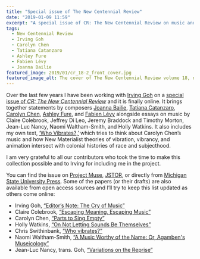 ```yaml
---
title: "Special issue of The New Centennial Review"
date: "2019-01-09 11:59"
excerpt: "A special issue of CR: The New Centennial Review on music and critical theory co-edited with philosopher Irving Goh."
tags:
  - New Centennial Review
  - Irving Goh
  - Carolyn Chen
  - Tatiana Catanzaro
  - Ashley Fure
  - Fabien Lévy
  - Joanna Bailie
featured_image: 2019/01/cr_18-2_front_cover.jpg
featured_image_alt: The cover of The New Centennial Review volume 18, number 2
---
```


Over the last few years I have been working with [Irving Goh][goh] on a [special issue of _CR: The New Centennial Review_][issue] and it is finally online. It brings together statements by composers [Joanna Bailie][bai], [Tatiana Catanzaro][cat], [Carolyn Chen][chen], [Ashley Fure][fure], and [Fabien Lévy][levy] alongside essays on music by Claire Colebrook, Jeffrey Di Leo, Jeremy Braddock and Timothy Morton, Jean-Luc Nancy, Naomi Waltham-Smith, and Holly Watkins. It also includes my own text, [‘Who Vibrates?,’][wv] which tries to think about Carolyn Chen’s music and how New Materialist theories of vibration, vibrancy, and animation intersect with colonial histories of race and subjecthood.

I am very grateful to all our contributors who took the time to make this collection possible and to Irving for including me in the project.

You can find the issue on [Project Muse][issue], [JSTOR][jstor], or directly from [Michigan State University Press][msup]. Some of the papers (or their drafts) are also available from open access sources and I’ll try to keep this list updated as others come online:

- Irving Goh, [“Editor’s Note: The Cry of Music”](https://www.academia.edu/38077596/The_Cry_of_Music)
- Claire Colebrook, [“Escaping Meaning, Escaping Music”](https://www.academia.edu/36113441/escaping_music.docx)
- Carolyn Chen, [“Parts to Sing Empty”](https://walkingmango.files.wordpress.com/2019/11/cr_18-2_chen_35-38.pdf)
- Holly Watkins, [“On Not Letting Sounds Be Themselves”](https://www.esm.rochester.edu/uploads/Watkins_NCR_final.pdf)
- Chris Swithinbank, [“Who vibrates?”][wv]
- Naomi Waltham-Smith, [“A Music Worthy of the Name: Or, Agamben's Museicology”](https://www.auralflaneur.com/s/Waltham-Smith-A-Music-Worthy-of-the-Name.pdf)
- Jean-Luc Nancy, trans. Goh, [“Variations on the Reprise”](https://www.academia.edu/38077599/Trans._of_Jean-Luc_Nancys_Variations_on_the_Reprise)

[goh]: http://www.irving-goh.com/
[issue]: https://muse.jhu.edu/issue/39740
[bai]: http://joannabailie.com/
[cat]: http://www.tatianacatanzaro.org/
[chen]: http://www.carolyn-chen.com/
[fure]: https://www.ashleyfure.com/
[levy]: https://www.fabienlevy.net/
[wv]: /2018/10/who-vibrates/
[jstor]: https://www.jstor.org/stable/10.14321/crnewcentrevi.18.issue-2
[msup]: http://msupress.org/journals/issue/?id=50-21D-631
